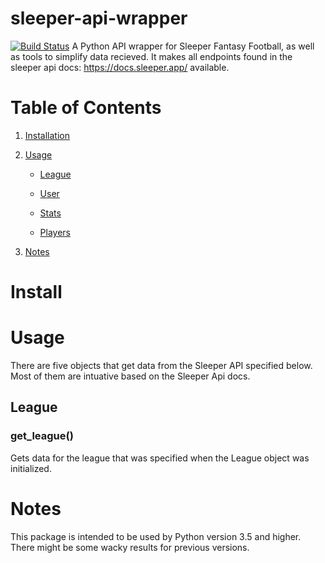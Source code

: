 # sleeper-api-wrapper
[![Build Status](https://travis-ci.org/SwapnikKatkoori/sleeper_wrapper.svg?branch=master)](https://travis-ci.org/SwapnikKatkoori/sleeper_wrapper)
A Python API wrapper for Sleeper Fantasy Football, as well as tools to simplify data recieved. It makes all endpoints found in the sleeper api docs: https://docs.sleeper.app/ available.


# Table of Contents

1. [ Installation ](#install)

2. [Usage](#usage)
    
    * [League](#league)
    
    * [User](#user)
    
    * [Stats](#stats)
    
    * [Players](#players)
3. [Notes](#notes)

<a name="install"></a>
# Install


<a name="usage"></a>
# Usage
There are five objects that get data from the Sleeper API specified below. Most of them are intuative based on the Sleeper Api docs.  

<a name="league"></a>
## League
### get_league()
Gets data for the league that was specified when the League object was initialized. 

<a name="notes"></a>
# Notes 
This package is intended to be used by Python version 3.5 and higher. There might be some wacky results for previous versions.
